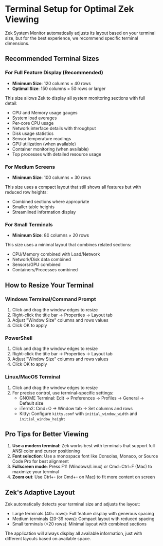 # Terminal Setup for Optimal Zek Viewing

Zek System Monitor automatically adjusts its layout based on your terminal size, but for the best experience, we recommend specific terminal dimensions.

## Recommended Terminal Sizes

### For Full Feature Display (Recommended)
- **Minimum Size**: 120 columns × 40 rows
- **Optimal Size**: 150 columns × 50 rows or larger

This size allows Zek to display all system monitoring sections with full detail:
- CPU and Memory usage gauges
- System load averages
- Per-core CPU usage
- Network interface details with throughput
- Disk usage statistics
- Sensor temperature readings
- GPU utilization (when available)
- Container monitoring (when available)
- Top processes with detailed resource usage

### For Medium Screens
- **Minimum Size**: 100 columns × 30 rows

This size uses a compact layout that still shows all features but with reduced row heights:
- Combined sections where appropriate
- Smaller table heights
- Streamlined information display

### For Small Terminals
- **Minimum Size**: 80 columns × 20 rows

This size uses a minimal layout that combines related sections:
- CPU/Memory combined with Load/Network
- Network/Disk data combined
- Sensors/GPU combined
- Containers/Processes combined

## How to Resize Your Terminal

### Windows Terminal/Command Prompt
1. Click and drag the window edges to resize
2. Right-click the title bar → Properties → Layout tab
3. Adjust "Window Size" columns and rows values
4. Click OK to apply

### PowerShell
1. Click and drag the window edges to resize
2. Right-click the title bar → Properties → Layout tab
3. Adjust "Window Size" columns and rows values
4. Click OK to apply

### Linux/MacOS Terminal
1. Click and drag the window edges to resize
2. For precise control, use terminal-specific settings:
   - GNOME Terminal: Edit → Preferences → Profiles → General → Default size
   - iTerm2: Cmd+O → Window tab → Set columns and rows
   - Kitty: Configure `kitty.conf` with `initial_window_width` and `initial_window_height`

## Pro Tips for Better Viewing

1. **Use a modern terminal**: Zek works best with terminals that support full ANSI color and cursor positioning
2. **Font selection**: Use a monospace font like Consolas, Monaco, or Source Code Pro for best alignment
3. **Fullscreen mode**: Press F11 (Windows/Linux) or Cmd+Ctrl+F (Mac) to maximize your terminal
4. **Zoom out**: Use Ctrl+- (or Cmd+- on Mac) to fit more content on screen

## Zek's Adaptive Layout

Zek automatically detects your terminal size and adjusts the layout:
- Large terminals (40+ rows): Full feature display with generous spacing
- Medium terminals (20-39 rows): Compact layout with reduced spacing
- Small terminals (<20 rows): Minimal layout with combined sections

The application will always display all available information, just with different layouts based on available space.